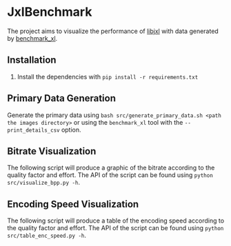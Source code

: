 # JxlBenchmark

The project aims to visualize the performance of [libjxl](https://github.com/libjxl/libjxl) with data generated by [benchmark_xl](https://github.com/libjxl/libjxl/blob/main/doc/benchmarking.md).

## Installation

1. Install the dependencies with `pip install -r requirements.txt`

## Primary Data Generation

Generate the primary data using `bash src/generate_primary_data.sh <path the images directory>` or using the `benchmark_xl` tool with the `--print_details_csv` option.

## Bitrate Visualization

The following script will produce a graphic of the bitrate according to the quality factor and effort. The API of the script can be found using `python src/visualize_bpp.py -h`.

## Encoding Speed Visualization

The following script will produce a table of the encoding speed according to the quality factor and effort. The API of the script can be found using `python src/table_enc_speed.py -h`.
